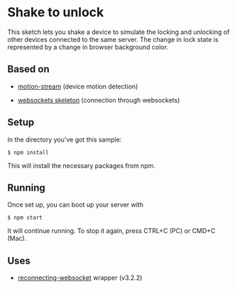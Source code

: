 # Shake to unlock

This sketch lets you shake a device to simulate the locking and unlocking of other devices connected to the same server. The change in lock state is represented by a change in browser background color. 

## Based on

* [motion-stream](https://github.com/ClintH/interactivity/tree/master/websockets/motion-streamDevice) (device motion detection)

* [websockets skeleton](https://github.com/ClintH/interactivity/tree/master/websockets/skeleton) (connection through websockets)

## Setup 

In the directory you've got this sample:

`$ npm install`

This will install the necessary packages from npm.

## Running

Once set up, you can boot up your server with

`$ npm start`

It will continue running. To stop it again, press CTRL+C (PC) or CMD+C (Mac).

## Uses

* [reconnecting-websocket](https://github.com/pladaria/reconnecting-websocket) wrapper (v3.2.2)
